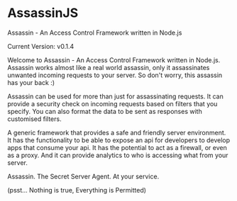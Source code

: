 AssassinJS
==========

Assassin - An Access Control Framework written in Node.js

Current Version: v0.1.4

Welcome to Assassin - An Access Control Framework written in Node.js. Assassin works almost like a real world assassin, only it assassinates unwanted incoming requests to your server. So don't worry, this assassin has your back :)

Assassin can be used for more than just for assassinating requests. It can provide a security check on incoming requests based on filters that you specify. You can also format the data to be sent as responses with customised filters.

A generic framework that provides a safe and friendly server environment. It has the functionality to be able to expose an api for developers to develop apps that consume your api. It has the potential to act as a firewall, or even as a proxy. And it can provide analytics to who is accessing what from your server.

Assassin. The Secret Server Agent. At your service.

(psst... Nothing is true, Everything is Permitted)
